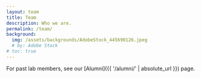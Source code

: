 ```yaml
---
layout: team
title: Team
description: Who we are.
permalink: /team/
background:
  img: /assets/backgrounds/AdobeStock_445690126.jpeg
  # by: Adobe Stock
# toc: true
---
```


For past lab members, see our [Alumni]({{ '/alumni/' | absolute_url }}) page.
<!-- If you are interested in joining our lab, [reach out]({{ '/join/' | absolute_url }})!  -->

